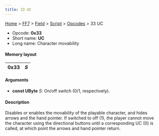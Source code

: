 ```yaml
---
title: 33 UC
---
```


[Home](Main%20Page.md) > [FF7](FF7.md) > [Field](FF7/Field.md) > [Script](FF7/Field/Script.md) > [Opcodes](FF7/Field/Script/Opcodes.md) > 33 UC

-   Opcode: **0x33**
-   Short name: **UC**
-   Long name: Character movability

#### Memory layout

| 0x33 | *S* |
|------|-----|

#### Arguments

-   **const UByte** *S*: On/off switch (0/1, respectively).

#### Description

Disables or enables the movability of the playable character, and hides
arrows and the hand pointer. If switched to off (1), the player cannot
move the character using the directional buttons until a corresponding
UC (0) is called, at which point the arrows and hand pointer return.
